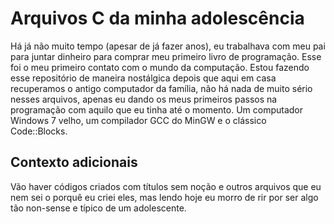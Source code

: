 # Arquivos C da minha adolescência

Há já não muito tempo (apesar de já fazer anos), eu trabalhava com meu pai para juntar dinheiro para comprar meu primeiro livro de programação.
Esse foi o meu primeiro contato com o mundo da computação. Estou fazendo esse repositório de maneira nostálgica depois que aqui em casa recuperamos o antigo computador da família,
não há nada de muito sério nesses arquivos, apenas eu dando os meus primeiros passos na programação com aquilo que eu tinha até o momento. Um computador Windows 7 velho, um compilador GCC do MinGW e
o clássico Code::Blocks.

## Contexto adicionais

Vão haver códigos criados com títulos sem noção e outros arquivos que eu nem sei o porquê eu criei eles, mas lendo hoje eu morro de rir por ser 
algo tão non-sense e típico de um adolescente.
